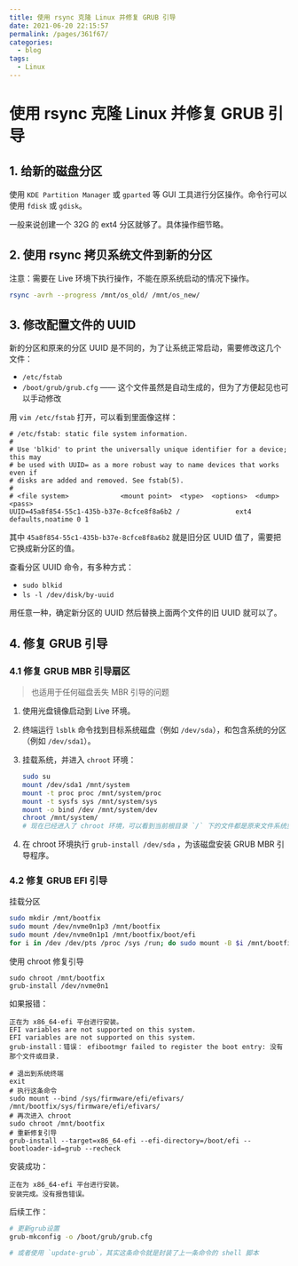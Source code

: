```yaml
---
title: 使用 rsync 克隆 Linux 并修复 GRUB 引导
date: 2021-06-20 22:15:57
permalink: /pages/361f67/
categories:
  - blog
tags:
  - Linux
---
```

# 使用 rsync 克隆 Linux 并修复 GRUB 引导

## 1. 给新的磁盘分区

使用 `KDE Partition Manager` 或 `gparted` 等 GUI 工具进行分区操作。命令行可以使用 `fdisk` 或 `gdisk`。

一般来说创建一个 32G 的 ext4 分区就够了。具体操作细节略。

## 2. 使用 rsync 拷贝系统文件到新的分区

注意：需要在 Live 环境下执行操作，不能在原系统启动的情况下操作。

```sh
rsync -avrh --progress /mnt/os_old/ /mnt/os_new/
```

## 3. 修改配置文件的 UUID

新的分区和原来的分区 UUID 是不同的，为了让系统正常启动，需要修改这几个文件：

- `/etc/fstab`
- `/boot/grub/grub.cfg` —— 这个文件虽然是自动生成的，但为了方便起见也可以手动修改

用 `vim /etc/fstab` 打开，可以看到里面像这样：

```
# /etc/fstab: static file system information.
#
# Use 'blkid' to print the universally unique identifier for a device; this may
# be used with UUID= as a more robust way to name devices that works even if
# disks are added and removed. See fstab(5).
#
# <file system>             <mount point>  <type>  <options>  <dump>  <pass>
UUID=45a8f854-55c1-435b-b37e-8cfce8f8a6b2 /              ext4    defaults,noatime 0 1
```

其中 `45a8f854-55c1-435b-b37e-8cfce8f8a6b2` 就是旧分区 UUID 值了，需要把它换成新分区的值。

查看分区 UUID 命令，有多种方式：

- `sudo blkid`
- `ls -l /dev/disk/by-uuid`

用任意一种，确定新分区的 UUID 然后替换上面两个文件的旧 UUID 就可以了。

## 4. 修复 GRUB 引导

### 4.1 修复 GRUB MBR 引导扇区

> 也适用于任何磁盘丢失 MBR 引导的问题

1. 使用光盘镜像启动到 Live 环境。

2. 终端运行 `lsblk` 命令找到目标系统磁盘（例如 `/dev/sda`），和包含系统的分区（例如 `/dev/sda1`）。

3. 挂载系统，并进入 `chroot` 环境：

   ```sh
   sudo su
   mount /dev/sda1 /mnt/system
   mount -t proc proc /mnt/system/proc
   mount -t sysfs sys /mnt/system/sys
   mount -o bind /dev /mnt/system/dev
   chroot /mnt/system/
   # 现在已经进入了 chroot 环境，可以看到当前根目录 `/` 下的文件都是原来文件系统里的文件。
   ```

4. 在 chroot 环境执行 `grub-install /dev/sda` ，为该磁盘安装 GRUB MBR 引导程序。

### 4.2 修复 GRUB EFI 引导

挂载分区

```sh
sudo mkdir /mnt/bootfix
sudo mount /dev/nvme0n1p3 /mnt/bootfix
sudo mount /dev/nvme0n1p1 /mnt/bootfix/boot/efi
for i in /dev /dev/pts /proc /sys /run; do sudo mount -B $i /mnt/bootfix$i; done
```

使用 chroot 修复引导

```
sudo chroot /mnt/bootfix
grub-install /dev/nvme0n1
```

如果报错：

```
正在为 x86_64-efi 平台进行安装。
EFI variables are not supported on this system.
EFI variables are not supported on this system.
grub-install：错误： efibootmgr failed to register the boot entry: 没有那个文件或目录.
```

```
# 退出到系统终端
exit
# 执行这条命令
sudo mount --bind /sys/firmware/efi/efivars/ /mnt/bootfix/sys/firmware/efi/efivars/
# 再次进入 chroot
sudo chroot /mnt/bootfix
# 重新修复引导
grub-install --target=x86_64-efi --efi-directory=/boot/efi --bootloader-id=grub --recheck
```

安装成功：

```
正在为 x86_64-efi 平台进行安装。
安装完成。没有报告错误。
```

后续工作：

```sh
# 更新grub设置
grub-mkconfig -o /boot/grub/grub.cfg 

# 或者使用 `update-grub`，其实这条命令就是封装了上一条命令的 shell 脚本
```
